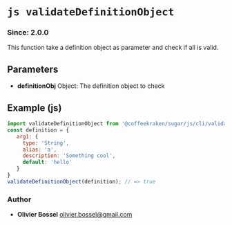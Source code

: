 


<!-- @namespace    sugar.js.cli -->

# ```js validateDefinitionObject ```
### Since: 2.0.0

This function take a definition object as parameter and check if all is valid.

## Parameters

- **definitionObj**  Object: The definition object to check



## Example (js)

```js
import validateDefinitionObject from '@coffeekraken/sugar/js/cli/validateDefinitionObject';
const definition = {
   arg1: {
     type: 'String',
     alias: 'a',
     description: 'Something cool',
     default: 'hello'
   }
}
validateDefinitionObject(definition); // => true
```


### Author
- **Olivier Bossel** <a href="mailto:olivier.bossel@gmail.com">olivier.bossel@gmail.com</a> 



